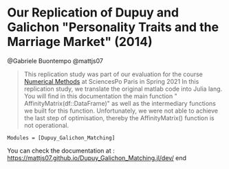# Our Replication of Dupuy and Galichon "Personality Traits and the Marriage Market" (2014)
@Gabriele Buontempo
@mattjs07
> This replication study was part of our evaluation for the course [Numerical Methods](https://floswald.github.io/NumericalMethods/) at SciencesPo Paris in Spring 2021
In this replication study, we translate the original matlab code into Julia lang. You will find in this documentation the main function " AffinityMatrix(df::DataFrame)" as well as the intermediary functions we built for this function.
Unfortunately, we were not able to achieve the last step of optimisation, thereby the AffinityMatrix() function is not operational. 
```@autodocs
Modules = [Dupuy_Galichon_Matching]
```

You can check the documentation at :  https://mattjs07.github.io/Dupuy_Galichon_Matching.jl/dev/
end
